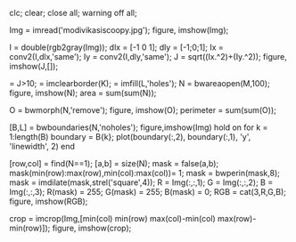 clc; clear; close all; warning off all; 
  
Img = imread('modivikasiscoopy.jpg'); figure, imshow(Img); 
  
I = double(rgb2gray(Img)); dlx = [-1 0 1]; dly = [-1;0;1]; 
Ix = conv2(I,dlx,'same'); 
Iy = conv2(I,dly,'same'); J = sqrt((Ix.^2)+(Iy.^2)); figure, imshow(J,[]); 
  
= J>10; 
= imclearborder(K); 
= imfill(L,'holes'); N = bwareaopen(M,100); figure, imshow(N); area = sum(sum(N)); 
  
O = bwmorph(N,'remove'); figure, imshow(O); perimeter = sum(sum(O)); 
  
[B,L] = bwboundaries(N,'noholes'); figure,imshow(Img) hold on 
for k = 1:length(B)     boundary = B{k};     plot(boundary(:,2), boundary(:,1), 'y', 'linewidth', 2) end 
  
[row,col] = find(N==1); [a,b] = size(N); mask = false(a,b); 
mask(min(row):max(row),min(col):max(col))= 1; mask = bwperin(mask,8); mask = imdilate(mask,strel('square',4)); 
R = Img(:,:,1); 
G = Img(:,:,2); 
B = Img(:,:,3); 
R(mask) = 255; 
G(mask) = 255; 
B(mask) = 0; RGB = cat(3,R,G,B); figure, imshow(RGB); 
  
crop = imcrop(Img,[min(col) min(row) max(col)-min(col) max(row)-min(row)]); figure, imshow(crop); 
<!---
YayanHermawan/YayanHermawan is a ✨ special ✨ repository because its `README.md` (this file) appears on your GitHub profile.
You can click the Preview link to take a look at your changes.
--->
